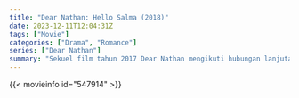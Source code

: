 ```yaml
---
title: "Dear Nathan: Hello Salma (2018)"
date: 2023-12-11T12:04:31Z
tags: ["Movie"]
categories: ["Drama", "Romance"]
series: ["Dear Nathan"]
summary: "Sekuel film tahun 2017 Dear Nathan mengikuti hubungan lanjutan antara dua orang muda yang sedang jatuh cinta."
---
```


<mux-player stream-type="on-demand"
src="https://kp3d-my.sharepoint.com/personal/ryoo_kp3d_onmicrosoft_com/_layouts/15/download.aspx?share=EfM0_noudSVKoPSR8buTf24BEJ8n3sXEm5Ns-oWorz3wkw" prefer-playback="mse" controls>

</mux-player>


{{< movieinfo id="547914" >}}

<script src="https://cdn.jsdelivr.net/npm/@mux/mux-player"></script>

 <script type="application/ld+json ">
{
"@context": "https://schema.org/",
"@type": "VideoObject",
"name": "Dear Nathan: Hello Salma (2018)",
"contentUrl": "https://stream.mux.com/8IfhkbQMos37nqmvHChO5mk9n7cKrS2o6R5ZrRu1pog.m3u8",
"thumbnailUrl": "https://www.themoviedb.org/t/p/original/9rFFCia3wCpCFnymu94xTMho9Mu.jpg?width=314&fit_mode=preserve&time=25",
"uploadDate": "2023-12-11T12:04:31Z",
}

</script>

